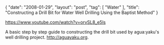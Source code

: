 {
   "date": "2008-01-29",
   "layout": "post",
   "tag": [
      "Water"
   ],
   "title": "Constructing a Drill Bit for Water Well Drilling Using the Baptist Method"
}

https://www.youtube.com/watch?v=orvSL8_e5ls  

A basic step by step guide to constructing the drill bit used by agua:yaku's well drilling project. http://aguayaku.org.